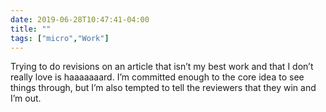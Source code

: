 ```yaml
---
date: 2019-06-28T10:47:41-04:00
title: ""
tags: ["micro","Work"]
---
```

Trying to do revisions on an article that isn’t my best work and that I don’t really love is haaaaaaard. I’m committed enough to the core idea to see things through, but I’m also tempted to tell the reviewers that they win and I’m out.
